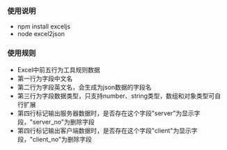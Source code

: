 ### 使用说明
- npm install exceljs
- node excel2json 

### 使用规则
- Excel中前五行为工具规则数据
- 第一行为字段中文名
- 第二行为字段英文名，会生成为json数据的字段名
- 第三行为字段数据类型，只支持number、string类型，数组和对象类型可自行扩展
- 第四行标记输出服务器数据时，是否存在这个字段"server"为显示字段，"server_no"为删除字段
- 第四行标记输出客户端数据时，是否存在这个字段"client"为显示字段，"client_no"为删除字段
